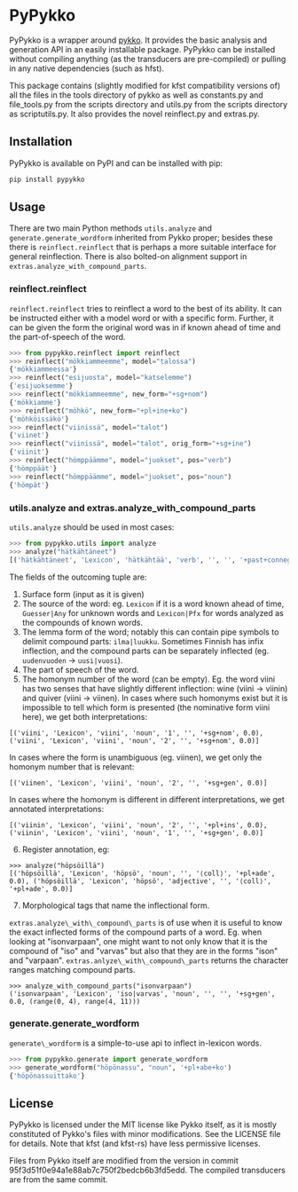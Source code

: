 # PyPykko

PyPykko is a wrapper around [pykko](https://github.com/pkauppin/pykko). It provides the basic analysis and generation API in an easily installable package.
PyPykko can be installed without compiling anything (as the transducers are pre-compiled) or pulling in any native dependencies (such as hfst).

This package contains (slightly modified for kfst compatibility versions of) all the files in the tools directory of pykko as well as constants.py and file\_tools.py from the scripts directory and utils.py from the scripts directory as scriptutils.py. It also provides the novel reinflect.py and extras.py.

## Installation

PyPykko is available on PyPI and can be installed with pip:

```sh
pip install pypykko
```

## Usage

There are two main Python methods `utils.analyze` and `generate.generate_wordform` inherited from Pykko proper; besides these there is `reinflect.reinflect` that is perhaps a more suitable interface for general reinflection. There is also bolted-on alignment support in `extras.analyze_with_compound_parts`.

### reinflect.reinflect

`reinflect.reinflect` tries to reinflect a word to the best of its ability. It can be instructed either with a model word or with a specific form. Further, it can be given the form the original word was in if known ahead of time and the part-of-speech of the word.

```py
>>> from pypykko.reinflect import reinflect
>>> reinflect("mökkiammeemme", model="talossa")
{'mökkiammeessa'}
>>> reinflect("esijuosta", model="katselemme")
{'esijuoksemme'}
>>> reinflect("mökkiammeemme", new_form="+sg+nom")
{'mökkiamme'}
>>> reinflect("möhkö", new_form="+pl+ine+ko")
{'möhköissäkö'}
>>> reinflect("viinissä", model="talot")
{'viinet'}
>>> reinflect("viinissä", model="talot", orig_form="+sg+ine")
{'viinit'}
>>> reinflect("hömppäämme", model="juokset", pos="verb")
{'hömppäät'}
>>> reinflect("hömppäämme", model="juokset", pos="noun")
{'hömpät'}
```


### utils.analyze and extras.analyze\_with\_compound\_parts

`utils.analyze` should be used in most cases:

```py
>>> from pypykko.utils import analyze
>>> analyze("hätkähtäneet")
[('hätkähtäneet', 'Lexicon', 'hätkähtää', 'verb', '', '', '+past+conneg+pl', 0.0), ('hätkähtäneet', 'Lexicon', 'hätkähtää', 'verb', '', '', '+part_past+pl+nom', 0.0)]
```

The fields of the outcoming tuple are:

1. Surface form (input as it is given)
2. The source of the word: eg. `Lexicon` if it is a word known ahead of time, `Guesser|Any` for unknown words and `Lexicon|Pfx` for words analyzed as the compounds of known words.
3. The lemma form of the word; notably this can contain pipe symbols to delimit compound parts: `ilma|luukku`. Sometimes Finnish has infix inflection, and the compound parts can be separately inflected (eg. `uudenvuoden` -> `uusi|vuosi`).
4. The part of speech of the word.
5. The homonym number of the word (can be empty). Eg. the word viini has two senses that have slightly different inflection: wine (viini -> viinin) and quiver (viini -> viinen). In cases where such homonyms exist but it is impossible to tell which form is presented (the nominative form viini here), we get both interpretations:
```
[('viini', 'Lexicon', 'viini', 'noun', '1', '', '+sg+nom', 0.0), ('viini', 'Lexicon', 'viini', 'noun', '2', '', '+sg+nom', 0.0)]
```
In cases where the form is unambiguous (eg. viinen), we get only the homonym number that is relevant:
```
[('viinen', 'Lexicon', 'viini', 'noun', '2', '', '+sg+gen', 0.0)]
```
In cases where the homonym is different in different interpretations, we get annotated interpretations:
```
[('viinin', 'Lexicon', 'viini', 'noun', '2', '', '+pl+ins', 0.0), ('viinin', 'Lexicon', 'viini', 'noun', '1', '', '+sg+gen', 0.0)]
```
6. Register annotation, eg:
```
>>> analyze("höpsöillä")
[('höpsöillä', 'Lexicon', 'höpsö', 'noun', '', '⟨coll⟩', '+pl+ade', 0.0), ('höpsöillä', 'Lexicon', 'höpsö', 'adjective', '', '⟨coll⟩', '+pl+ade', 0.0)]
```
7. Morphological tags that name the inflectional form.

`extras.analyze\_with\_compound\_parts` is of use when it is useful to know the exact inflected forms of the compound parts of a word.
Eg. when looking at "isonvarpaan", one might want to not only know that it is the compound of "iso" and "varvas" but also that they are in the forms "ison" and "varpaan".
`extras.anlyze\_with\_compound\_parts` returns the character ranges matching compound parts.

```
>>> analyze_with_compound_parts("isonvarpaan")
('isonvarpaan', 'Lexicon', 'iso|varvas', 'noun', '', '', '+sg+gen', 0.0, (range(0, 4), range(4, 11)))
```

### generate.generate\_wordform

`generate\_wordform` is a simple-to-use api to inflect in-lexicon words.

```py
>>> from pypykko.generate import generate_wordform
>>> generate_wordform("höpönassu", "noun", '+pl+abe+ko')
{'höpönassuittako'}
```


## License

PyPykko is licensed under the MIT license like Pykko itself, as it is mostly constituted of Pykko's files with minor modifications. See the LICENSE file for details. Note that kfst (and kfst-rs) have less permissive licenses.

Files from Pykko itself are modified from the version in commit 95f3d51f0e94a1e88ab7c750f2bedcb6b3fd5edd. The compiled transducers are from the same commit.
